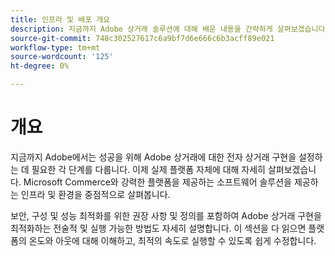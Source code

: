 ```yaml
---
title: 인프라 및 배포 개요
description: 지금까지 Adobe 상거래 솔루션에 대해 배운 내용을 간략하게 살펴보겠습니다.
source-git-commit: 748c302527617c6a9bf7d6e666c6b3acff89e021
workflow-type: tm+mt
source-wordcount: '125'
ht-degree: 0%

---
```



# 개요

지금까지 Adobe에서는 성공을 위해 Adobe 상거래에 대한 전자 상거래 구현을 설정하는 데 필요한 각 단계를 다룹니다. 이제 실제 플랫폼 자체에 대해 자세히 살펴보겠습니다. Microsoft Commerce와 강력한 플랫폼을 제공하는 소프트웨어 솔루션을 제공하는 인프라 및 환경을 중점적으로 살펴봅니다.

보안, 구성 및 성능 최적화를 위한 권장 사항 및 정의를 포함하여 Adobe 상거래 구현을 최적화하는 전술적 및 실행 가능한 방법도 자세히 설명합니다. 이 섹션을 다 읽으면 플랫폼의 온도와 아웃에 대해 이해하고, 최적의 속도로 실행할 수 있도록 쉽게 수정합니다.
